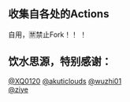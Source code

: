 ## 收集自各处的Actions

自用，🈲禁止Fork！！ ！

饮水思源，特别感谢：
----------------
[@XQ0120](https://github.com/XQ0120/PlayerActions)
[@akuticlouds](https://github.com/akuticlouds/actions-youth)
[@wuzhi01](https://github.com/wuzhi01/MyActions)  
[@ziye](https://github.com/ziye888)
